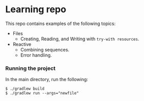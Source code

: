 # Learning repo

This repo contains examples of the following topics:
* Files
    * Creating, Reading, and Writing with `try-with resources`.
* Reactive
    * Combining sequences.
    * Error handling.

### Running the project
In the main directory, run the following:
```
$ ./gradlew build
$ ./gradlew run --args="newfile"
```
